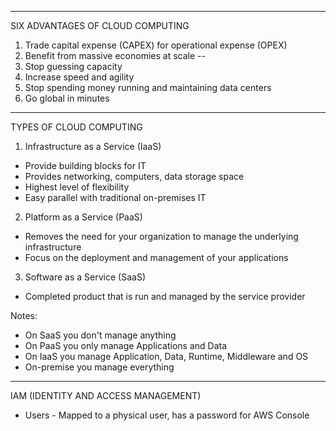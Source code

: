 ---------------------------------
SIX ADVANTAGES OF CLOUD COMPUTING
 1. Trade capital expense (CAPEX) for operational expense (OPEX)
 2. Benefit from massive economies at scale
-- 
3. Stop guessing capacity
 4. Increase speed and agility
 5. Stop spending money running and maintaining data centers
 6. Go global in minutes

------------------------
TYPES OF CLOUD COMPUTING
 1. Infrastructure as a Service (IaaS)
  - Provide building blocks for IT
  - Provides networking, computers, data storage space
  - Highest level of flexibility
  - Easy parallel with traditional on-premises IT
 2. Platform as a Service (PaaS)
  - Removes the need for your organization to manage the underlying infrastructure
  - Focus on the deployment and management of your applications
 3. Software as a Service (SaaS)
  - Completed product that is run and managed by the service provider

Notes:
 - On SaaS you don't manage anything
 - On PaaS you only manage Applications and Data
 - On IaaS you manage Application, Data, Runtime, Middleware and OS
 - On-premise you manage everything

------------------------------------
IAM (IDENTITY AND ACCESS MANAGEMENT)
 - Users - Mapped to a physical user, has a password for AWS Console

